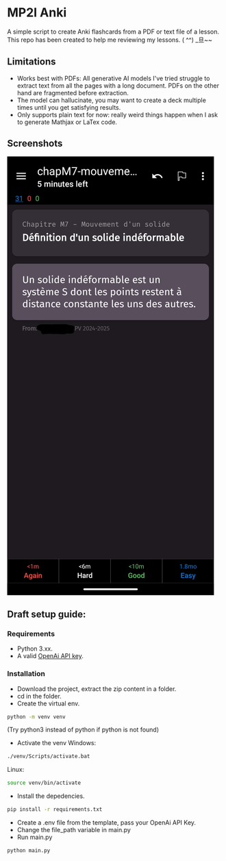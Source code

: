 # MP2I Anki

A simple script to create Anki flashcards from a PDF or text file of a lesson.  
This repo has been created to help me reviewing my lessons. ( ^^) \_旦~~

## Limitations

- Works best with PDFs: All generative AI models I've tried struggle to extract text from all the pages with a long document. PDFs on the other hand are fragmented before extraction.
- The model can hallucinate, you may want to create a deck multiple times until you get satisfying results.
- Only supports plain text for now: really weird things happen when I ask to generate Mathjax or LaTex code.

## Screenshots

![Card example](./img/example.png)

## Draft setup guide:

### Requirements

- Python 3.xx.
- A valid [OpenAi API key](https://platform.openai.com/api-keys).

### Installation

- Download the project, extract the zip content in a folder.
- cd in the folder.
- Create the virtual env.

```bash
python -m venv venv
```

(Try python3 instead of python if python is not found)

- Activate the venv
  Windows:

```bash
./venv/Scripts/activate.bat
```

Linux:

```bash
source venv/bin/activate
```

- Install the depedencies.

```bash
pip install -r requirements.txt
```

- Create a .env file from the template, pass your OpenAi API Key.
- Change the file_path variable in main.py
- Run main.py

```bash
python main.py
```
